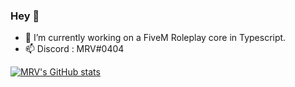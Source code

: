### Hey :wave:

- 🔭 I’m currently working on a FiveM Roleplay core in Typescript.
- 📫 Discord : MRV#0404

[![MRV's GitHub stats](https://github-readme-stats.vercel.app/api?username=MRV6&show_icons=true&theme=dark&hide=issues&include_all_commits=true&count_private=true)](https://github.com/anuraghazra/github-readme-stats)
<!--
**MRV6/MRV6** is a ✨ _special_ ✨ repository because its `README.md` (this file) appears on your GitHub profile.

Here are some ideas to get you started:

- 🔭 I’m currently working on ...
- 🌱 I’m currently learning ...
- 👯 I’m looking to collaborate on ...
- 🤔 I’m looking for help with ...
- 💬 Ask me about ...
- 📫 How to reach me: ...
- 😄 Pronouns: ...
- ⚡ Fun fact: ...
-->
